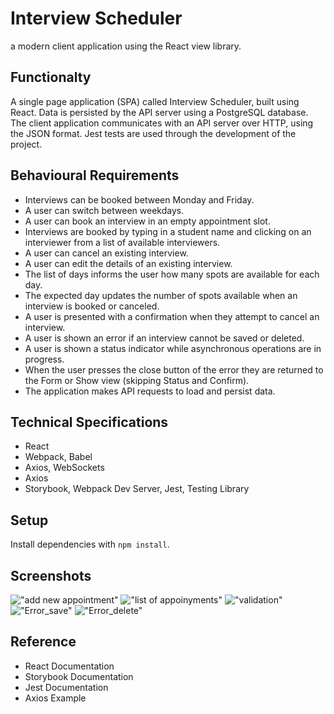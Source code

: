 # Interview Scheduler
  a modern client application using the React view library.

## Functionalty
A single page application (SPA) called Interview Scheduler, built using React.
Data is persisted by the API server using a PostgreSQL database.
The client application communicates with an API server over HTTP, using the JSON format.
Jest tests are used through the development of the project.

## Behavioural Requirements
- Interviews can be booked between Monday and Friday.
- A user can switch between weekdays.
- A user can book an interview in an empty appointment slot.
- Interviews are booked by typing in a student name and clicking on an interviewer from a list of available interviewers.
- A user can cancel an existing interview.
- A user can edit the details of an existing interview.
- The list of days informs the user how many spots are available for each day.
- The expected day updates the number of spots available when an interview is booked or canceled.
- A user is presented with a confirmation when they attempt to cancel an interview.
- A user is shown an error if an interview cannot be saved or deleted.
- A user is shown a status indicator while asynchronous operations are in progress.
- When the user presses the close button of the error they are returned to the Form or Show view (skipping Status and Confirm).
- The application makes API requests to load and persist data.

## Technical Specifications
- React
- Webpack, Babel
- Axios, WebSockets
- Axios
- Storybook, Webpack Dev Server, Jest, Testing Library

## Setup

Install dependencies with `npm install`.

## Screenshots
!["add new appointment"](https://github.com/SwaniEryani/scheduler/blob/master/docs/AddAppointment.png)
!["list of appoinyments"](https://github.com/SwaniEryani/scheduler/blob/master/docs/listOfAppointments.png)
!["validation"](https://github.com/SwaniEryani/scheduler/blob/master/docs/Validation.png)
!["Error_save"](https://github.com/SwaniEryani/scheduler/blob/master/docs/error_save.png)
!["Error_delete"](https://github.com/SwaniEryani/scheduler/blob/master/docs/error_delete.png)
## Reference
- React Documentation
- Storybook Documentation
- Jest Documentation
- Axios Example
